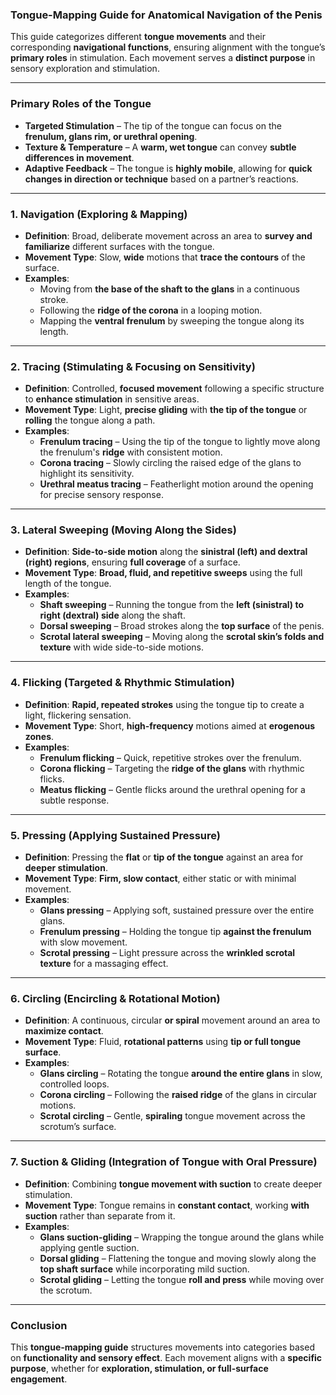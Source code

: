 ### **Tongue-Mapping Guide for Anatomical Navigation of the Penis**

This guide categorizes different **tongue movements** and their corresponding **navigational functions**, ensuring alignment with the tongue’s **primary roles** in stimulation. Each movement serves a **distinct purpose** in sensory exploration and stimulation.

---

### **Primary Roles of the Tongue**

- **Targeted Stimulation** – The tip of the tongue can focus on the **frenulum, glans rim, or urethral opening**.
- **Texture & Temperature** – A **warm, wet tongue** can convey **subtle differences in movement**.
- **Adaptive Feedback** – The tongue is **highly mobile**, allowing for **quick changes in direction or technique** based on a partner’s reactions.

---

### **1. Navigation (Exploring & Mapping)**

- **Definition**: Broad, deliberate movement across an area to **survey and familiarize** different surfaces with the tongue.
- **Movement Type**: Slow, **wide** motions that **trace the contours** of the surface.
- **Examples**:
  - Moving from **the base of the shaft to the glans** in a continuous stroke.
  - Following the **ridge of the corona** in a looping motion.
  - Mapping the **ventral frenulum** by sweeping the tongue along its length.

---

### **2. Tracing (Stimulating & Focusing on Sensitivity)**

- **Definition**: Controlled, **focused movement** following a specific structure to **enhance stimulation** in sensitive areas.
- **Movement Type**: Light, **precise gliding** with **the tip of the tongue** or **rolling** the tongue along a path.
- **Examples**:
  - **Frenulum tracing** – Using the tip of the tongue to lightly move along the frenulum's **ridge** with consistent motion.
  - **Corona tracing** – Slowly circling the raised edge of the glans to highlight its sensitivity.
  - **Urethral meatus tracing** – Featherlight motion around the opening for precise sensory response.

---

### **3. Lateral Sweeping (Moving Along the Sides)**

- **Definition**: **Side-to-side motion** along the **sinistral (left) and dextral (right) regions**, ensuring **full coverage** of a surface.
- **Movement Type**: **Broad, fluid, and repetitive sweeps** using the full length of the tongue.
- **Examples**:
  - **Shaft sweeping** – Running the tongue from the **left (sinistral) to right (dextral) side** along the shaft.
  - **Dorsal sweeping** – Broad strokes along the **top surface** of the penis.
  - **Scrotal lateral sweeping** – Moving along the **scrotal skin’s folds and texture** with wide side-to-side motions.

---

### **4. Flicking (Targeted & Rhythmic Stimulation)**

- **Definition**: **Rapid, repeated strokes** using the tongue tip to create a light, flickering sensation.
- **Movement Type**: Short, **high-frequency** motions aimed at **erogenous zones**.
- **Examples**:
  - **Frenulum flicking** – Quick, repetitive strokes over the frenulum.
  - **Corona flicking** – Targeting the **ridge of the glans** with rhythmic flicks.
  - **Meatus flicking** – Gentle flicks around the urethral opening for a subtle response.

---

### **5. Pressing (Applying Sustained Pressure)**

- **Definition**: Pressing the **flat** or **tip of the tongue** against an area for **deeper stimulation**.
- **Movement Type**: **Firm, slow contact**, either static or with minimal movement.
- **Examples**:
  - **Glans pressing** – Applying soft, sustained pressure over the entire glans.
  - **Frenulum pressing** – Holding the tongue tip **against the frenulum** with slow movement.
  - **Scrotal pressing** – Light pressure across the **wrinkled scrotal texture** for a massaging effect.

---

### **6. Circling (Encircling & Rotational Motion)**

- **Definition**: A continuous, circular **or spiral** movement around an area to **maximize contact**.
- **Movement Type**: Fluid, **rotational patterns** using **tip or full tongue surface**.
- **Examples**:
  - **Glans circling** – Rotating the tongue **around the entire glans** in slow, controlled loops.
  - **Corona circling** – Following the **raised ridge** of the glans in circular motions.
  - **Scrotal circling** – Gentle, **spiraling** tongue movement across the scrotum’s surface.

---

### **7. Suction & Gliding (Integration of Tongue with Oral Pressure)**

- **Definition**: Combining **tongue movement with suction** to create deeper stimulation.
- **Movement Type**: Tongue remains in **constant contact**, working **with suction** rather than separate from it.
- **Examples**:
  - **Glans suction-gliding** – Wrapping the tongue around the glans while applying gentle suction.
  - **Dorsal gliding** – Flattening the tongue and moving slowly along the **top shaft surface** while incorporating mild suction.
  - **Scrotal gliding** – Letting the tongue **roll and press** while moving over the scrotum.

---

### **Conclusion**

This **tongue-mapping guide** structures movements into categories based on **functionality and sensory effect**. Each movement aligns with a **specific purpose**, whether for **exploration, stimulation, or full-surface engagement**.
